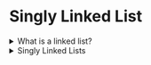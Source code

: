 # Singly Linked List

<details><summary>What is a linked list?</summary>

- A data structure that contains a head, tail and length property.
- Linked Lists consist of nodes, and each node has a value and a pointer to another node or null

</details>

<details><summary>Singly Linked Lists</summary>

![Singly Linked List](img/sll-01.PNG)

</details>
